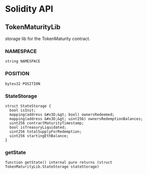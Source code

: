 # Solidity API

## TokenMaturityLib


storage lib for the TokenMaturity contract.





### NAMESPACE

```solidity
string NAMESPACE
```







### POSITION

```solidity
bytes32 POSITION
```







### StateStorage








```solidity
struct StateStorage {
  bool isInit;
  mapping(address &#x3D;&gt; bool) ownersRedeemed;
  mapping(address &#x3D;&gt; uint256) ownersRedemptionBalances;
  uint256 contractMaturityTimestamp;
  bool isTreasuryLiquidated;
  uint256 totalSupplyForRedemption;
  uint256 startingEthBalance;
}
```

### getState

```solidity
function getState() internal pure returns (struct TokenMaturityLib.StateStorage stateStorage)
```








